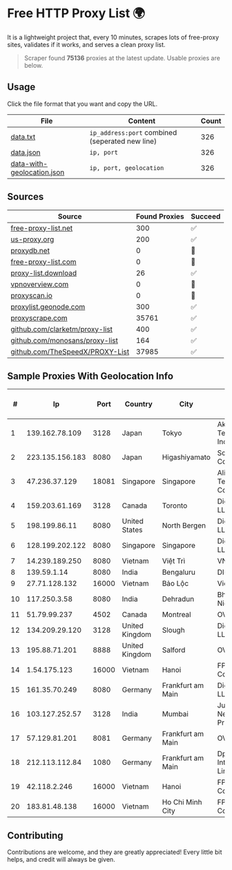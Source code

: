 
# Free HTTP Proxy List 🌍

It is a lightweight project that, every 10 minutes, scrapes lots of free-proxy sites, validates if it works, and serves a clean proxy list.


> Scraper found **75136** proxies at the latest update. Usable proxies are below.

## Usage

Click the file format that you want and copy the URL.


|File|Content|Count|
|----|-------|-----|
|[data.txt](https://raw.githubusercontent.com/themiralay/Proxy-List-World/master/data.txt)|`ip_address:port` combined (seperated new line)|326|
|[data.json](https://raw.githubusercontent.com/themiralay/Proxy-List-World/master/data.json)|`ip, port`|326|
|[data-with-geolocation.json](https://raw.githubusercontent.com/themiralay/Proxy-List-World/master/data-with-geolocation.json)|`ip, port, geolocation`|326|

## Sources

|Source|Found Proxies|Succeed|
|------|-------------|-------|
|[free-proxy-list.net](https://free-proxy-list.net)|300|✅|
|[us-proxy.org](https://www.us-proxy.org)|200|✅|
|[proxydb.net](http://proxydb.net)|0|🚫|
|[free-proxy-list.com](https://free-proxy-list.com/?page=&port=&type%5B%5D=http&type%5B%5D=https&up_time=0&search=Search)|0|🚫|
|[proxy-list.download](https://www.proxy-list.download/HTTP)|26|✅|
|[vpnoverview.com](https://vpnoverview.com/privacy/anonymous-browsing/free-proxy-servers)|0|🚫|
|[proxyscan.io](https://www.proxyscan.io)|0|🚫|
|[proxylist.geonode.com](https://proxylist.geonode.com/api/proxy-list?limit=300&page=1&sort_by=lastChecked&sort_type=desc&protocols=http,https)|300|✅|
|[proxyscrape.com](https://api.proxyscrape.com/v2/?request=displayproxies&protocol=http&timeout=10000&country=all&ssl=all&anonymity=all)|35761|✅|
|[github.com/clarketm/proxy-list](https://raw.githubusercontent.com/clarketm/proxy-list/master/proxy-list-raw.txt)|400|✅|
|[github.com/monosans/proxy-list](https://raw.githubusercontent.com/monosans/proxy-list/main/proxies/http.txt)|164|✅|
|[github.com/TheSpeedX/PROXY-List](https://raw.githubusercontent.com/TheSpeedX/PROXY-List/master/http.txt)|37985|✅|


## Sample Proxies With Geolocation Info

|#|Ip|Port|Country|City|Internet Service Provider|
|-|--|----|-------|----|-------------------------|
|1|139.162.78.109|3128|Japan|Tokyo|Akamai Technologies, Inc.|
|2|223.135.156.183|8080|Japan|Higashiyamato|So-net Corporation|
|3|47.236.37.129|18081|Singapore|Singapore|Alibaba (US) Technology Co., Ltd.|
|4|159.203.61.169|3128|Canada|Toronto|DigitalOcean, LLC|
|5|198.199.86.11|8080|United States|North Bergen|DigitalOcean, LLC|
|6|128.199.202.122|8080|Singapore|Singapore|DigitalOcean, LLC|
|7|14.239.189.250|8080|Vietnam|Việt Trì|VNPT|
|8|139.59.1.14|8080|India|Bengaluru|DIGITALOCEAN|
|9|27.71.128.132|16000|Vietnam|Bảo Lộc|Viettel Group|
|10|117.250.3.58|8080|India|Dehradun|Bharat Sanchar Nigam Ltd|
|11|51.79.99.237|4502|Canada|Montreal|OVH SAS|
|12|134.209.29.120|3128|United Kingdom|Slough|DigitalOcean, LLC|
|13|195.88.71.201|8888|United Kingdom|Salford|OVH SAS|
|14|1.54.175.123|16000|Vietnam|Hanoi|FPT Telecom Company|
|15|161.35.70.249|8080|Germany|Frankfurt am Main|DigitalOcean, LLC|
|16|103.127.252.57|3128|India|Mumbai|Juweriyah Networks Private Limited|
|17|57.129.81.201|8081|Germany|Frankfurt am Main|OVH SAS|
|18|212.113.112.84|1080|Germany|Frankfurt am Main|DpkgSoft International Limited|
|19|42.118.2.246|16000|Vietnam|Hanoi|FPT Telecom Company|
|20|183.81.48.138|16000|Vietnam|Ho Chi Minh City|FPT Telecom Company|



## Contributing

Contributions are welcome, and they are greatly appreciated! Every
little bit helps, and credit will always be given.

